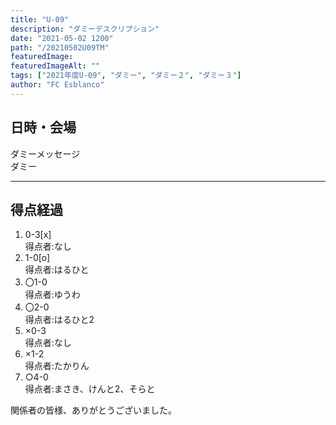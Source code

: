 ```yaml
---
title: "U-09"
description: "ダミーデスクリプション"
date: "2021-05-02 1200"
path: "/20210502U09TM"
featuredImage: 
featuredImageAlt: ""
tags: ["2021年度U-09", "ダミー", "ダミー２", "ダミー３"]
author: "FC Esblanco"
---
```


## 日時・会場

ダミーメッセージ  
ダミー  


---

## 得点経過
1. 0-3[x]  
得点者:なし
2. 1-0[o]  
得点者:はるひと
3. 〇1-0  
得点者:ゆうわ
4. 〇2-0  
得点者:はるひと2
5. ×0-3  
得点者:なし
6. ×1-2  
得点者:たかりん
7. ○4-0  
得点者:まさき、けんと2、そらと


関係者の皆様、ありがとうございました。
